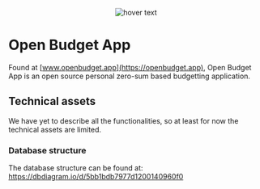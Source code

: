 <p align="center">
  <img src="https://openbudget.app/openbudgetapp-logo.png" title="hover text">
</p>

# Open Budget App

Found at [www.openbudget.app](https://openbudget.app), Open Budget App is an open source personal zero-sum based budgetting application. 

## Technical assets

We have yet to describe all the functionalities, so at least for now the technical assets are limited.

### Database structure

The database structure can be found at: https://dbdiagram.io/d/5bb1bdb7977d1200140960f0
